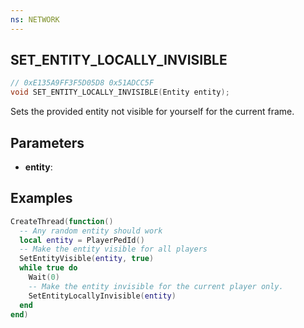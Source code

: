 ```yaml
---
ns: NETWORK
---
```

## SET_ENTITY_LOCALLY_INVISIBLE

```c
// 0xE135A9FF3F5D05D8 0x51ADCC5F
void SET_ENTITY_LOCALLY_INVISIBLE(Entity entity);
```

Sets the provided entity not visible for yourself for the current frame.

## Parameters
* **entity**:

## Examples

```lua
CreateThread(function()
  -- Any random entity should work
  local entity = PlayerPedId()
  -- Make the entity visible for all players
  SetEntityVisible(entity, true)
  while true do
    Wait(0)
    -- Make the entity invisible for the current player only.
    SetEntityLocallyInvisible(entity)
  end
end)
```
